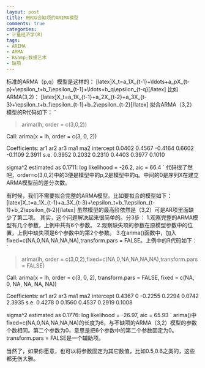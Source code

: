 ```yaml
---
layout: post
title: 用R拟合缺项的ARIMA模型
comments: true
categories:
- 计量经济学(R)
tags:
- ARIMA
- ARMA
- R&amp;数据艺术
- 缺项
---
```


标准的ARMA（p,q）模型是这样的：
[latex]X_t=a_1X_{t-1}+\ldots+a_pX_{t-p}+\epsilon_t+b_1\epsilon_{t-1}+\ldots+b_q\epsilon_{t-q}[/latex]
比如ARMA(3,2)：
[latex]X_t=a_1X_{t-1}+a_2X_{t-2}+a_3X_{t-3}+\epsilon_t+b_1\epsilon_{t-1}+b_2\epsilon_{t-2}[/latex]
拟合ARMA（3,2）模型的R代码如下：
`
> arima(lh, order = c(3,0,2))

Call:
arima(x = lh, order = c(3, 0, 2))

Coefficients:
         ar1     ar2      ar3     ma1      ma2  intercept
      0.0402  0.4567  -0.4164  0.6602  -0.1109     2.3911
s.e.  0.3952  0.2032   0.2310  0.4403   0.3977     0.1010

sigma^2 estimated as 0.1711:  log likelihood = -26.2,  aic = 66.4
`
代码很了然吧，order=c(3,0,2)中的3便是模型中的p,2是模型中的q。中间的0是序列X在建立ARMA模型前的差分次数。

有时候，我们不需要拟合完整的ARMA模型。比如要拟合的模型如下：
[latex]X_t=a_1X_{t-1}+a_3X_{t-3}+\epsilon_t+b_1\epsilon_{t-1}+b_2\epsilon_{t-2}[/latex]
虽然模型的最高阶依然是（3,2）可是AR项里面缺少了第二项。
其实，这个问题解决起来很简单的。分3步：
1.观察完整的ARMA模型有几个参数，上例中共有6个参数。
2.观察缺失项的参数在原模型参数中的位置，上例中缺失项是6个参数中的第2个参数。
3.在arima()函数中，加入fixed=c(NA,0,NA,NA,NA,NA),transform.pars = FALSE。上例中的R代码如下：
`
> arima(lh, order = c(3,0,2),fixed=c(NA,0,NA,NA,NA,NA),transform.pars = FALSE)

Call:
arima(x = lh, order = c(3, 0, 2), transform.pars = FALSE, fixed = c(NA, 0, NA, 
    NA, NA, NA))

Coefficients:
         ar1  ar2      ar3     ma1     ma2  intercept
      0.4367    0  -0.2255  0.2294  0.0742     2.3935
s.e.  0.4278    0   0.1560  0.4537  0.2919     0.1008

sigma^2 estimated as 0.1776:  log likelihood = -26.97,  aic = 65.93
`
arima()中fixed=c(NA,0,NA,NA,NA,NA)的长度为6，与不缺项的ARMA（3,2）模型的参数个数相同。第二个参数为0，意思是把6个参数中的第二个参数固定为0。transform.pars = FALSE是一个辅助项。

当然了，如果你愿意，也可以将参数固定为其它数值，比如0.5,0.6之类的，这些都无伤大雅。
